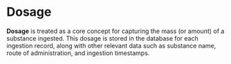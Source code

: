 # Dosage

**Dosage** is treated as a core concept for capturing the mass (or amount) of a substance ingested. This dosage is
stored in the database for each ingestion record, along with other relevant data such as substance name, route of
administration, and ingestion timestamps.